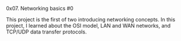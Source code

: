 0x07. Networking basics #0


This project is the first of two introducing networking concepts. In this project, I learned about the OSI model, LAN and WAN networks, and TCP/UDP data transfer protocols.
